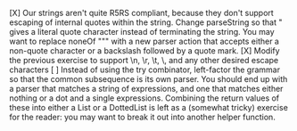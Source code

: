 [X] Our strings aren't quite R5RS compliant, because they don't support
    escaping of internal quotes within the string. Change parseString
    so that \" gives a literal quote character instead of terminating
    the string. You may want to replace noneOf "\"" with a new parser
    action that accepts either a non-quote character or a backslash
    followed by a quote mark.
[X] Modify the previous exercise to support \n, \r, \t, \\, and any other
    desired escape characters
[ ] Instead of using the try combinator, left-factor the grammar so that
    the common subsequence is its own parser. You should end up with a
    parser that matches a string of expressions, and one that matches
    either nothing or a dot and a single expressions. Combining the
    return values of these into either a List or a DottedList is left as a
    (somewhat tricky) exercise for the reader: you may want to break it
    out into another helper function.
